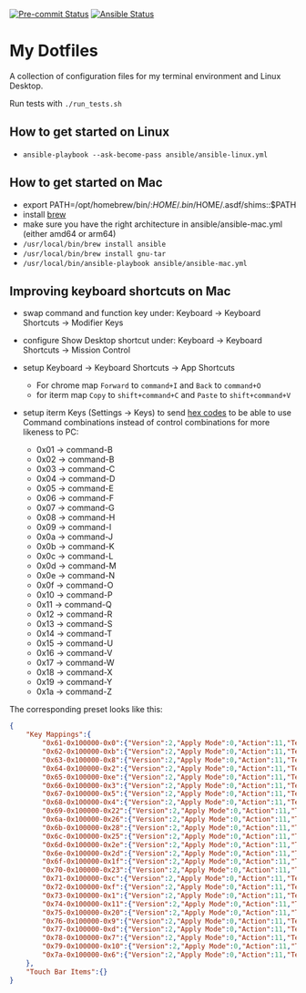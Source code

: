 <!-- markdownlint-disable-next-line -->
[![Pre-commit Status](https://github.com/sblask/dotfiles/actions/workflows/pre-commit.yml/badge.svg)](https://github.com/sblask/dotfiles/actions/workflows/pre-commit.yml)
[![Ansible Status](https://github.com/sblask/dotfiles/actions/workflows/ansible-test.yml/badge.svg)](https://github.com/sblask/dotfiles/actions/workflows/ansible-test.yml)

My Dotfiles
===========

A collection of configuration files for my terminal environment and Linux
Desktop.

Run tests with `./run_tests.sh`

How to get started on Linux
---------------------------

- `ansible-playbook --ask-become-pass ansible/ansible-linux.yml`

How to get started on Mac
-------------------------

- export PATH=/opt/homebrew/bin/:$HOME/.bin/$HOME/.asdf/shims::$PATH
- install [brew](https://brew.sh/)
- make sure you have the right architecture in ansible/ansible-mac.yml (either
  amd64 or  arm64)
- `/usr/local/bin/brew install ansible`
- `/usr/local/bin/brew install gnu-tar`
- `/usr/local/bin/ansible-playbook ansible/ansible-mac.yml`

Improving keyboard shortcuts on Mac
-----------------------------------

- swap command and function key under:
  Keyboard -> Keyboard Shortcuts -> Modifier Keys
- configure Show Desktop shortcut under:
  Keyboard -> Keyboard Shortcuts -> Mission Control
- setup Keyboard -> Keyboard Shortcuts -> App Shortcuts
  - For chrome map `Forward` to `command+I` and `Back` to `command+O`
  - for iterm map `Copy` to `shift+command+C` and `Paste` to `shift+command+V`
- setup iterm Keys (Settings -> Keys) to send [hex
  codes](https://stackoverflow.com/questions/36321230/finding-the-hex-code-sequence-for-a-key-combination)
  to be able to use Command combinations instead of control combinations for more
  likeness to PC:

  - 0x01 -> command-B
  - 0x02 -> command-B
  - 0x03 -> command-C
  - 0x04 -> command-D
  - 0x05 -> command-E
  - 0x06 -> command-F
  - 0x07 -> command-G
  - 0x08 -> command-H
  - 0x09 -> command-I
  - 0x0a -> command-J
  - 0x0b -> command-K
  - 0x0c -> command-L
  - 0x0d -> command-M
  - 0x0e -> command-N
  - 0x0f -> command-O
  - 0x10 -> command-P
  - 0x11 -> command-Q
  - 0x12 -> command-R
  - 0x13 -> command-S
  - 0x14 -> command-T
  - 0x15 -> command-U
  - 0x16 -> command-V
  - 0x17 -> command-W
  - 0x18 -> command-X
  - 0x19 -> command-Y
  - 0x1a -> command-Z

The corresponding preset looks like this:

```json
{
    "Key Mappings":{
        "0x61-0x100000-0x0":{"Version":2,"Apply Mode":0,"Action":11,"Text":"0x01","Escaping":2},
        "0x62-0x100000-0xb":{"Version":2,"Apply Mode":0,"Action":11,"Text":"0x02","Escaping":2},
        "0x63-0x100000-0x8":{"Version":2,"Apply Mode":0,"Action":11,"Text":"0x03","Escaping":2},
        "0x64-0x100000-0x2":{"Version":2,"Apply Mode":0,"Action":11,"Text":"0x04","Escaping":2},
        "0x65-0x100000-0xe":{"Version":2,"Apply Mode":0,"Action":11,"Text":"0x05","Escaping":2},
        "0x66-0x100000-0x3":{"Version":2,"Apply Mode":0,"Action":11,"Text":"0x06","Escaping":2},
        "0x67-0x100000-0x5":{"Version":2,"Apply Mode":0,"Action":11,"Text":"0x07","Escaping":2},
        "0x68-0x100000-0x4":{"Version":2,"Apply Mode":0,"Action":11,"Text":"0x08","Escaping":2},
        "0x69-0x100000-0x22":{"Version":2,"Apply Mode":0,"Action":11,"Text":"0x09","Escaping":2},
        "0x6a-0x100000-0x26":{"Version":2,"Apply Mode":0,"Action":11,"Text":"0x0a","Escaping":2},
        "0x6b-0x100000-0x28":{"Version":2,"Apply Mode":0,"Action":11,"Text":"0x0b","Escaping":2},
        "0x6c-0x100000-0x25":{"Version":2,"Apply Mode":0,"Action":11,"Text":"0x0c","Escaping":2},
        "0x6d-0x100000-0x2e":{"Version":2,"Apply Mode":0,"Action":11,"Text":"0x0d","Escaping":2},
        "0x6e-0x100000-0x2d":{"Version":2,"Apply Mode":0,"Action":11,"Text":"0x0e","Escaping":2},
        "0x6f-0x100000-0x1f":{"Version":2,"Apply Mode":0,"Action":11,"Text":"0x0f","Escaping":2},
        "0x70-0x100000-0x23":{"Version":2,"Apply Mode":0,"Action":11,"Text":"0x10","Escaping":2},
        "0x71-0x100000-0xc":{"Version":2,"Apply Mode":0,"Action":11,"Text":"0x11","Escaping":2},
        "0x72-0x100000-0xf":{"Version":2,"Apply Mode":0,"Action":11,"Text":"0x12","Escaping":2},
        "0x73-0x100000-0x1":{"Version":2,"Apply Mode":0,"Action":11,"Text":"0x13","Escaping":2},
        "0x74-0x100000-0x11":{"Version":2,"Apply Mode":0,"Action":11,"Text":"0x14","Escaping":2},
        "0x75-0x100000-0x20":{"Version":2,"Apply Mode":0,"Action":11,"Text":"0x15","Escaping":2},
        "0x76-0x100000-0x9":{"Version":2,"Apply Mode":0,"Action":11,"Text":"0x16","Escaping":2},
        "0x77-0x100000-0xd":{"Version":2,"Apply Mode":0,"Action":11,"Text":"0x17","Escaping":2},
        "0x78-0x100000-0x7":{"Version":2,"Apply Mode":0,"Action":11,"Text":"0x18","Escaping":2},
        "0x79-0x100000-0x10":{"Version":2,"Apply Mode":0,"Action":11,"Text":"0x19","Escaping":2},
        "0x7a-0x100000-0x6":{"Version":2,"Apply Mode":0,"Action":11,"Text":"0x1a","Escaping":2}
    },
    "Touch Bar Items":{}
}

```
